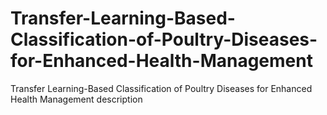 # Transfer-Learning-Based-Classification-of-Poultry-Diseases-for-Enhanced-Health-Management
Transfer Learning-Based Classification of Poultry Diseases for Enhanced Health Management description
